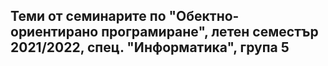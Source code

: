 ## Теми от семинарите по "Обектно-ориентирано програмиране", летен семестър 2021/2022, спец. "Информатика", група 5 ##
